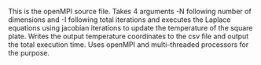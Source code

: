 This is the openMPI source file. Takes 4 arguments -N following number of dimensions and -I following total iterations and executes the Laplace equations using jacobian iterations to update the temperature of the square plate. Writes the output temperature coordinates to the csv file and output the total execution time. Uses openMPI and
multi-threaded processors for the purpose.
